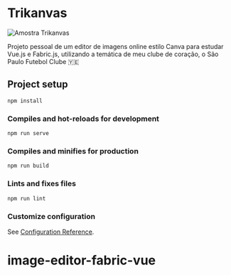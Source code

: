 # Trikanvas
![Amostra Trikanvas](https://media.giphy.com/media/u8jLOq8927RzS23ikX/giphy.gif)

Projeto pessoal de um editor de imagens online estilo Canva para estudar Vue.js e Fabric.js, utilizando a temática de meu clube de coração, o São Paulo Futebol Clube 🇾🇪

## Project setup
```
npm install
```

### Compiles and hot-reloads for development
```
npm run serve
```

### Compiles and minifies for production
```
npm run build
```

### Lints and fixes files
```
npm run lint
```

### Customize configuration
See [Configuration Reference](https://cli.vuejs.org/config/).
# image-editor-fabric-vue